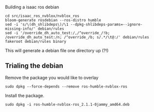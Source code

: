 
Building a isaac ros debian
```
cd src/isaac_ros_nvblox/nvblox_ros
bloom-generate rosdebian --ros-distro humble
sed -i 's/\(dh_shlibdeps\)/\1 --dpkg-shlibdeps-params=--ignore-missing-info/' debian/rules
sed -i '/override_dh_auto_test:/,/^override_/!b; /override_dh_auto_test:/n; /^override_/b; s/.*/\t@:/' debian/rules
fakeroot debian/rules binary
```
This will generate a debian file one directory up (?!)

## Trialing the debian
Remove the package you would like to overlay
```
sudo dpkg --force-depends --remove ros-humble-nvblox-ros
```
Install the package.
```
sudo dpkg -i ros-humble-nvblox-ros_2.1.1-0jammy_amd64.deb
```
